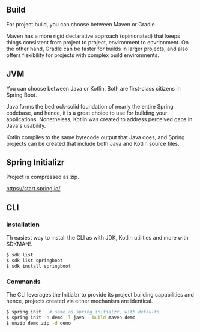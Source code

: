 ## Build

For project build, you can choose between Maven or Gradle.

Maven has a more rigid declarative approach (opinionated) that keeps things consistent from project to project, environment to envrionment. On the other hand, Gradle can be faster for builds in larger projects, and also offers flexibility for projects with complex build environments.

## JVM

You can choose between Java or Kotlin. Both are first-class citizens in Spring Boot.

Java forms the bedrock-solid foundation of nearly the entire Spring codebase, and hence, it is a great choice to use for building your applications. Nonetheless, Kotlin was created to address perceived gaps in Java's usability.

Kotlin compiles to the same bytecode output that Java does, and Spring projects can be created that include both Java and Kotlin source files.

## Spring Initializr

Project is compressed as zip.

https://start.spring.io/

## CLI

### Installation

Th easiest way to install the CLI as with JDK, Kotlin utilities and more with SDKMAN!.

```bash
$ sdk list
$ sdk list springboot
$ sdk install springboot
```

### Commands

The CLI leverages the Initialzr to provide its project building capabilities and hence, projects created via either mechanism are identical.

```bash
$ spring init   # same as spring initialzr, with defaults
$ spring init -a demo -l java --build maven demo
$ unzip demo.zip -d demo
```
